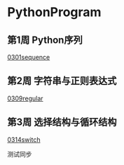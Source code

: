 # PythonProgram
## 第1周 Python序列

[0301sequence](0301sequence)
## 第2周 字符串与正则表达式
[0309regular](0309regular)
## 第3周 选择结构与循环结构
[0314switch](0314switch)

测试同步